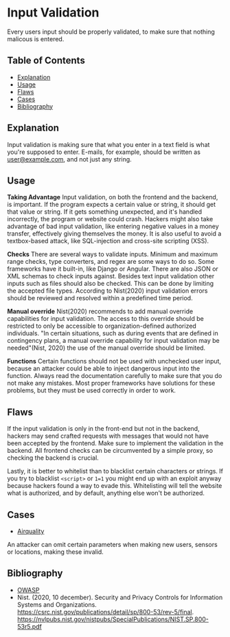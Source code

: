 # Input Validation

Every users input should be properly validated, to make sure that nothing malicous is entered.

## Table of Contents

- [Explanation](#explanation)
- [Usage](#usage)
- [Flaws](#flaws)
- [Cases](#cases)
- [Bibliography](#bibliography)

## Explanation

Input validation is making sure that what you enter in a text field is what you're supposed to enter. E-mails, for example, should be written as user@example.com, and not just any string.

## Usage

**Taking Advantage**
Input validation, on both the frontend and the backend, is important. If the program expects a certain value or string, it should get that value or string. If it gets something unexpected, and it's handled incorrectly, the program or website could crash. Hackers might also take advantage of bad input validation, like entering negative values in a money transfer, effectively giving themselves the money. It is also useful to avoid a textbox-based attack, like SQL-injection and cross-site scripting (XSS).

**Checks**
There are several ways to validate inputs. Minimum and maximum range checks, type converters, and regex are some ways to do so. Some frameworks have it built-in, like Django or Angular. There are also JSON or XML schemas to check inputs against. Besides text input validation other inputs such as files should also be checked. This can be done by limiting the accepted file types. According to Nist(2020) input validation errors should be reviewed and resolved within a predefined time period.

**Manual override**
Nist(2020) recommends to add manual override capabilities for input validation. The access to this override should be restricted to only be accessible to organization-defined authorized individuals. "In certain situations, such as during events that are defined in contingency plans, a manual override capability for input validation may be needed"(Nist, 2020) the use of the manual override should be limited.

**Functions**
Certain functions should not be used with unchecked user input, because an attacker could be able to inject dangerous input into the function. Always read the documentation carefully to make sure that you do not make any mistakes. Most proper frameworks have solutions for these problems, but they must be used correctly in order to work.

## Flaws

If the input validation is only in the front-end but not in the backend, hackers may send crafted requests with messages that would not have been accepted by the frontend. Make sure to implement the validation in the backend. All frontend checks can be circumvented by a simple proxy, so checking the backend is crucial.

Lastly, it is better to whitelist than to blacklist certain characters or strings. If you try to blacklist `<script>` or `1=1` you might end up with an exploit anyway because hackers found a way to evade this. Whitelisting will tell the website what is authorized, and by default, anything else won't be authorized.

## Cases

- [Airquality](cases/airquality#Vulnerabilities)

An attacker can omit certain parameters when making new users, sensors or locations, making these invalid.

## Bibliography

- [OWASP](https://cheatsheetseries.owasp.org/cheatsheets/Input_Validation_Cheat_Sheet.html)
- Nist. (2020, 10 december). Security and Privacy Controls for Information Systems and Organizations. https://csrc.nist.gov/publications/detail/sp/800-53/rev-5/final. https://nvlpubs.nist.gov/nistpubs/SpecialPublications/NIST.SP.800-53r5.pdf
